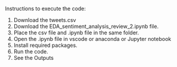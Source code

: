 Instructions to execute the code:
1.	Download the tweets.csv
2.	Download the EDA_sentiment_analysis_review_2.ipynb file. 
3.	Place the csv file and .ipynb file in the same folder.
4.	Open the .ipynb file in vscode or anaconda or Jupyter notebook
5.	Install required packages. 
6.	Run the code.
7.	See the Outputs
